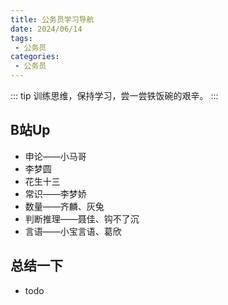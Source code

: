 ```yaml
---
title: 公务员学习导航
date: 2024/06/14
tags:
 - 公务员
categories:
 - 公务员
---
```


::: tip
训练思维，保持学习，尝一尝铁饭碗的艰辛。
:::

## B站Up

- 申论——小马哥
- 李梦圆
- 花生十三
- 常识——李梦娇
- 数量——齐麟、灰兔
- 判断推理——聂佳、钩不了沉
- 言语——小宝言语、葛欣

## 总结一下

- todo
